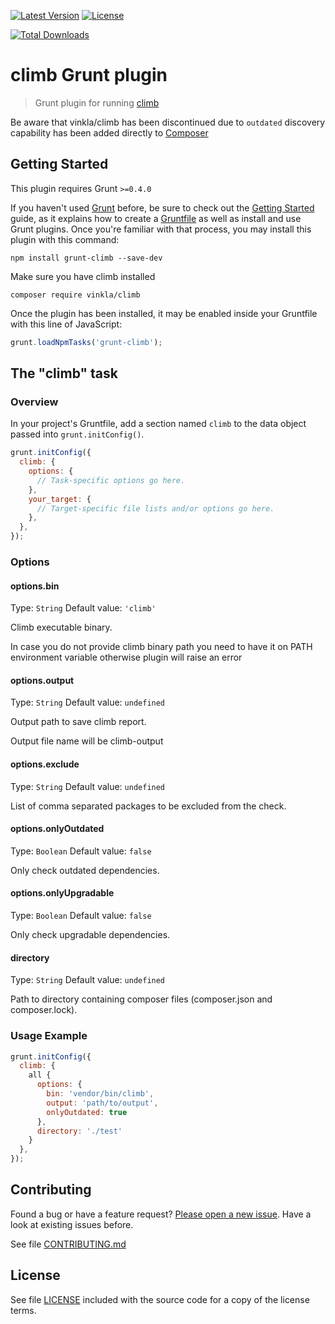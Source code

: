[![Latest Version](https://img.shields.io/npm/v/grunt-climb.svg?style=flat-square)](https://npmjs.org/package/grunt-climb)
[![License](https://img.shields.io/github/license/juliangut/grunt-climb.svg?style=flat-square)](https://github.com/juliangut/grunt-climb/blob/master/LICENSE)

[![Total Downloads](https://img.shields.io/npm/dt/grunt-climb.svg?style=flat-square)](https://npmjs.org/package/grunt-climb)

# climb Grunt plugin

> Grunt plugin for running [climb](https://github.com/vinkla/climb)

Be aware that vinkla/climb has been discontinued due to `outdated` discovery capability has been added directly to [Composer](https://getcomposer.org/doc/03-cli.md#outdated)

## Getting Started
This plugin requires Grunt `>=0.4.0`

If you haven't used [Grunt](http://gruntjs.com/) before, be sure to check out the [Getting Started](http://gruntjs.com/getting-started) guide, as it explains how to create a [Gruntfile](http://gruntjs.com/sample-gruntfile) as well as install and use Grunt plugins. Once you're familiar with that process, you may install this plugin with this command:

```shell
npm install grunt-climb --save-dev
```

Make sure you have climb installed

```shell
composer require vinkla/climb
```

Once the plugin has been installed, it may be enabled inside your Gruntfile with this line of JavaScript:

```js
grunt.loadNpmTasks('grunt-climb');
```

## The "climb" task

### Overview
In your project's Gruntfile, add a section named `climb` to the data object passed into `grunt.initConfig()`.

```js
grunt.initConfig({
  climb: {
    options: {
      // Task-specific options go here.
    },
    your_target: {
      // Target-specific file lists and/or options go here.
    },
  },
});
```

### Options

#### options.bin
Type: `String`
Default value: `'climb'`

Climb executable binary.

In case you do not provide climb binary path you need to have it on PATH environment variable otherwise plugin will raise an error

#### options.output
Type: `String`
Default value: `undefined`

Output path to save climb report.

Output file name will be climb-output

#### options.exclude
Type: `String`
Default value: `undefined`

List of comma separated packages to be excluded from the check.

#### options.onlyOutdated
Type: `Boolean`
Default value: `false`

Only check outdated dependencies.

#### options.onlyUpgradable
Type: `Boolean`
Default value: `false`

Only check upgradable dependencies.

#### directory
Type: `String`
Default value: `undefined`

Path to directory containing composer files (composer.json and composer.lock).

### Usage Example

```js
grunt.initConfig({
  climb: {
    all {
      options: {
        bin: 'vendor/bin/climb',
        output: 'path/to/output',
        onlyOutdated: true
      },
      directory: './test'
    }
  },
});
```

## Contributing

Found a bug or have a feature request? [Please open a new issue](https://github.com/juliangut/grunt-climb/issues). Have a look at existing issues before.

See file [CONTRIBUTING.md](https://github.com/juliangut/grunt-climb/blob/master/CONTRIBUTING.md)

## License

See file [LICENSE](https://github.com/juliangut/grunt-climb/blob/master/LICENSE) included with the source code for a copy of the license terms.
